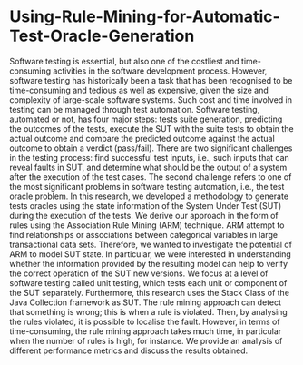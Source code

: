 # Using-Rule-Mining-for-Automatic-Test-Oracle-Generation
Software testing is essential, but also one of the costliest and time-consuming activities in the software development process. However, software testing has historically been a task that has been recognised to be time-consuming and tedious as well as expensive, given the size and complexity of large-scale software systems.  Such cost and time involved in testing can be managed through test automation. Software testing, automated or not, has four major steps: tests suite generation, predicting the outcomes of the tests, execute the SUT with the suite tests to obtain the actual outcome and compare the predicted outcome against the actual outcome to obtain a verdict (pass/fail). There are two significant challenges in the testing process: find successful test inputs, i.e., such inputs that can reveal faults in SUT, and determine what should be the output of a system after the execution of the test cases. The second challenge refers to one of the most significant problems in software testing automation, i.e., the test oracle problem. In this research, we developed a methodology to generate tests oracles using the state information of the System Under Test (SUT) during the execution of the tests. We derive our approach in the form of rules using the Association Rule Mining (ARM) technique. ARM attempt to find relationships or associations between categorical variables in large transactional data sets. Therefore, we wanted to investigate the potential of ARM to model SUT state. In particular, we were interested in understanding whether the information provided by the resulting model can help to verify the correct operation of the SUT new versions. We focus at a level of software testing called unit testing, which tests each unit or component of the SUT separately. Furthermore, this research uses the Stack Class of the Java Collection framework as SUT. The rule mining approach can detect that something is wrong; this is when a rule is violated. Then, by analysing the rules violated, it is possible to localise the fault. However, in terms of time-consuming, the rule mining approach takes much time, in particular when the number of rules is high, for instance. We provide an analysis of different performance metrics and discuss the results obtained.
